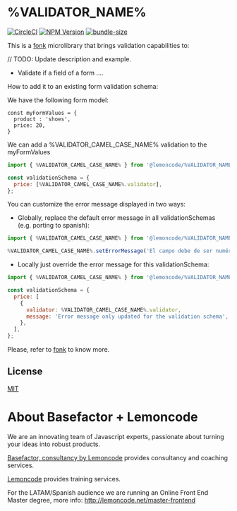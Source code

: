 # %VALIDATOR_NAME%

[![CircleCI](https://badgen.net/github/status/Lemoncode/%VALIDATOR_NAME%/master/ci?icon=circleci&label=circleci)](https://circleci.com/gh/Lemoncode/%VALIDATOR_NAME%/tree/master)
[![NPM Version](https://badgen.net/npm/v/@lemoncode/%VALIDATOR_NAME%?icon=npm&label=npm)](https://www.npmjs.com/package/@lemoncode/%VALIDATOR_NAME%)
[![bundle-size](https://badgen.net/bundlephobia/min/@lemoncode/%VALIDATOR_NAME%)](https://bundlephobia.com/result?p=@lemoncode/%VALIDATOR_NAME%)

This is a [fonk](https://github.com/Lemoncode/fonk) microlibrary that brings validation capabilities to:

// TODO: Update description and example.

- Validate if a field of a form ....

How to add it to an existing form validation schema:

We have the following form model:

```
const myFormValues = {
  product : 'shoes',
  price: 20,
}
```

We can add a %VALIDATOR_CAMEL_CASE_NAME% validation to the myFormValues

```javascript
import { %VALIDATOR_CAMEL_CASE_NAME% } from '@lemoncode/%VALIDATOR_NAME%';

const validationSchema = {
  price: [%VALIDATOR_CAMEL_CASE_NAME%.validator],
};
```

You can customize the error message displayed in two ways:

- Globally, replace the default error message in all validationSchemas (e.g. porting to spanish):

```javascript
import { %VALIDATOR_CAMEL_CASE_NAME% } from '@lemoncode/%VALIDATOR_NAME%';

%VALIDATOR_CAMEL_CASE_NAME%.setErrorMessage('El campo debe de ser numérico');
```

- Locally just override the error message for this validationSchema:

```javascript
import { %VALIDATOR_CAMEL_CASE_NAME% } from '@lemoncode/%VALIDATOR_NAME%';

const validationSchema = {
  price: [
    {
      validator: %VALIDATOR_CAMEL_CASE_NAME%.validator,
      message: 'Error message only updated for the validation schema',
    },
  ],
};
```

Please, refer to [fonk](https://github.com/Lemoncode/fonk) to know more.

## License

[MIT](./LICENSE)

# About Basefactor + Lemoncode

We are an innovating team of Javascript experts, passionate about turning your ideas into robust products.

[Basefactor, consultancy by Lemoncode](http://www.basefactor.com) provides consultancy and coaching services.

[Lemoncode](http://lemoncode.net/services/en/#en-home) provides training services.

For the LATAM/Spanish audience we are running an Online Front End Master degree, more info: http://lemoncode.net/master-frontend
